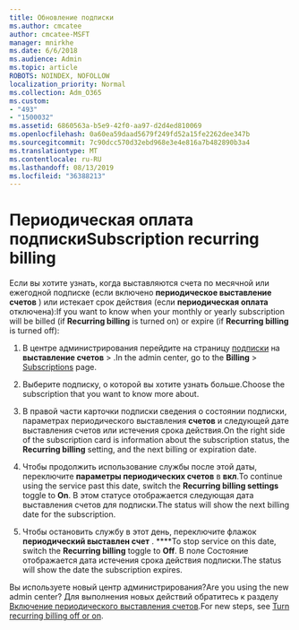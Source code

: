 ```yaml
---
title: Обновление подписки
ms.author: cmcatee
author: cmcatee-MSFT
manager: mnirkhe
ms.date: 6/6/2018
ms.audience: Admin
ms.topic: article
ROBOTS: NOINDEX, NOFOLLOW
localization_priority: Normal
ms.collection: Adm_O365
ms.custom:
- "493"
- "1500032"
ms.assetid: 6860563a-b5e9-42f0-aa97-d2d4ed810069
ms.openlocfilehash: 0a60ea59daad5679f249fd52a15fe2262dee347b
ms.sourcegitcommit: 7c90dcc570d32ebd968e3e4e816a7b482890b3a4
ms.translationtype: MT
ms.contentlocale: ru-RU
ms.lasthandoff: 08/13/2019
ms.locfileid: "36388213"
---
```

# <a name="subscription-recurring-billing"></a><span data-ttu-id="46b85-102">Периодическая оплата подписки</span><span class="sxs-lookup"><span data-stu-id="46b85-102">Subscription recurring billing</span></span>

<span data-ttu-id="46b85-103">Если вы хотите узнать, когда выставляются счета по месячной или ежегодной подписке (если включено **периодическое выставление счетов** ) или истекает срок действия (если **периодическая оплата** отключена):</span><span class="sxs-lookup"><span data-stu-id="46b85-103">If you want to know when your monthly or yearly subscription will be billed (if **Recurring billing** is turned on) or expire (if **Recurring billing** is turned off):</span></span>
  
1. <span data-ttu-id="46b85-104">В центре администрирования перейдите на страницу [подписки](https://go.microsoft.com/fwlink/p/?linkid=842054) на **выставление счетов** \> .</span><span class="sxs-lookup"><span data-stu-id="46b85-104">In the admin center, go to the **Billing** \> [Subscriptions](https://go.microsoft.com/fwlink/p/?linkid=842054) page.</span></span>

2. <span data-ttu-id="46b85-105">Выберите подписку, о которой вы хотите узнать больше.</span><span class="sxs-lookup"><span data-stu-id="46b85-105">Choose the subscription that you want to know more about.</span></span>

3. <span data-ttu-id="46b85-106">В правой части карточки подписки сведения о состоянии подписки, параметрах периодического выставления **счетов** и следующей дате выставления счетов или истечения срока действия.</span><span class="sxs-lookup"><span data-stu-id="46b85-106">On the right side of the subscription card is information about the subscription status, the **Recurring billing** setting, and the next billing or expiration date.</span></span>

4. <span data-ttu-id="46b85-107">Чтобы продолжить использование службы после этой даты, переключите **параметры периодических счетов** в **вкл**.</span><span class="sxs-lookup"><span data-stu-id="46b85-107">To continue using the service past this date, switch the **Recurring billing settings** toggle to **On**.</span></span> <span data-ttu-id="46b85-108">В этом статусе отображается следующая дата выставления счетов для подписки.</span><span class="sxs-lookup"><span data-stu-id="46b85-108">The status will show the next billing date for the subscription.</span></span>

5. <span data-ttu-id="46b85-109">Чтобы остановить службу в этот день, переключите флажок **периодический выставлен счет** . \*\*\*\*</span><span class="sxs-lookup"><span data-stu-id="46b85-109">To stop service on this date, switch the **Recurring billing** toggle to **Off**.</span></span> <span data-ttu-id="46b85-110">В поле Состояние отображается дата истечения срока действия подписки.</span><span class="sxs-lookup"><span data-stu-id="46b85-110">The status will show the date the subscription expires.</span></span>

<span data-ttu-id="46b85-111">Вы используете новый центр администрирования?</span><span class="sxs-lookup"><span data-stu-id="46b85-111">Are you using the new admin center?</span></span> <span data-ttu-id="46b85-112">Для выполнения новых действий обратитесь к разделу [Включение периодического выставления счетов](https://docs.microsoft.com/en-us/office365/admin/subscriptions-and-billing/renew-your-subscription).</span><span class="sxs-lookup"><span data-stu-id="46b85-112">For new steps, see [Turn recurring billing off or on](https://docs.microsoft.com/en-us/office365/admin/subscriptions-and-billing/renew-your-subscription).</span></span>